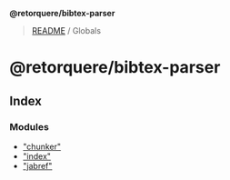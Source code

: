 **@retorquere/bibtex-parser**

> [README](README.md) / Globals

# @retorquere/bibtex-parser

## Index

### Modules

* ["chunker"](modules/_chunker_.md)
* ["index"](modules/_index_.md)
* ["jabref"](modules/_jabref_.md)
